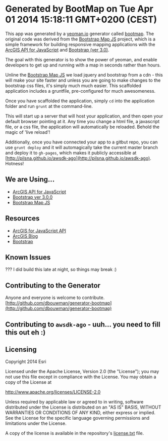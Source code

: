 # Generated by BootMap on Tue Apr 01 2014 15:18:11 GMT+0200 (CEST)

This app was generated by a [yeoman.io](http://yeoman.io) generator called [bootmap](). The original code was derived from the [Bootstrap Map JS]() project, which is a simple framework for building responsive mapping applications with the [ArcGIS API for JavaScript](http://developers.arcgis.com) and [Bootstrap (ver 3.0)](http://getbootstrap.com).  

The goal with this generator is to show the power of yeoman, and enable developers to get up and running with a map in seconds rather than hours.

Unline the [Bootstrap Map JS]() we load jquery and bootstrap from a cdn - this will make your site faster and unless you are going to make changes to the bootstrap css files, it's simply much much easier. This scaffolded application includes a gruntfile, pre-configured for much awesomeness.

Once you have scaffolded the application, simply `cd` into the application folder and run `grunt` at the command-line.

This will start up a server that will host your application, and then open your default browser pointing at it. Any time you change a html file, a javascript file, or a css file, the application will automatically be reloaded. Behold the magic of 'live reload'!

Additionally, once you have connected your app to a gitbut repo, you can use `grunt deploy` and it will automagically take the current master branch and deploy it to `gh-pages`, which makes it publicly accessible at [http://pilsna.github.io/awsdk-ago](http://pilsna.github.io/awsdk-ago). Hotness!


## We are Using...

* [ArcGIS API for JavaScript](http://developers.arcgis.com)
* [Bootstrap ver 3.0.0](http://getbootstrap.com)
* [Bootstrap Map JS](http://esri.github.com/bootstrap-map-js/)

## Resources

* [ArcGIS for JavaScript API](http://developers.arcgis.com/)
* [ArcGIS Blog](http://blogs.esri.com/esri/arcgis/)
* [Bootstrap](http://getbootstrap.com/)

## Known Issues

??? I did build this late at night, so things may break :)

## Contributing to the Generator

Anyone and everyone is welcome to contribute. [http://github.com/dbouwman/generator-bootmap](http://github.com/dbouwman/generator-bootmap)

## Contributing to `awsdk-ago` - uuh...  you need to fill this out eh :)

## Licensing
Copyright 2014 Esri

Licensed under the Apache License, Version 2.0 (the "License");
you may not use this file except in compliance with the License.
You may obtain a copy of the License at

   http://www.apache.org/licenses/LICENSE-2.0

Unless required by applicable law or agreed to in writing, software
distributed under the License is distributed on an "AS IS" BASIS,
WITHOUT WARRANTIES OR CONDITIONS OF ANY KIND, either express or implied.
See the License for the specific language governing permissions and
limitations under the License.

A copy of the license is available in the repository's [license.txt]( https://raw.github.com/Esri/bootstrap-map-js/master/license.txt) file.

